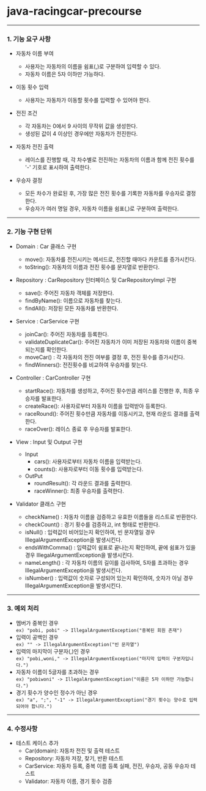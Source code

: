 # java-racingcar-precourse
----------

### 1. 기능 요구 사항
* 자동차 이름 부여
  - 사용자는 자동차의 이름을 쉼표(,)로 구분하여 입력할 수 있다.
  - 자동차 이름은 5자 이하만 가능하다.  

* 이동 횟수 입력
  - 사용자는 자동차가 이동할 횟수를 입력할 수 있어야 한다.  

* 전진 조건
  - 각 자동차는 0에서 9 사이의 무작위 값을 생성한다.
  - 생성된 값이 4 이상인 경우에만 자동차가 전진한다.  

* 자동차 전진 출력
  - 레이스를 진행할 때, 각 차수별로 전진하는 자동차의 이름과 함께 전진 횟수를 '-' 기호로 표시하여 출력한다.  
    
* 우승자 결정
   - 모든 차수가 완료된 후, 가장 많은 전진 횟수를 기록한 자동차를 우승자로 결정한다.
   - 우승자가 여러 명일 경우, 자동차 이름을 쉼표(,)로 구분하여 출력한다.  


----------

### 2. 기능 구현 단위

* Domain : Car 클래스 구현
  - move(): 자동차를 전진시키는 메서드로, 전진할 때마다 카운트를 증가시킨다.
  - toString(): 자동차의 이름과 전진 횟수를 문자열로 반환한다.  
 
* Repository : CarRepository 인터페이스 및 CarRepositoryImpl 구현
  - save(): 주어진 자동차 객체를 저장한다.
  - findByName(): 이름으로 자동차를 찾는다.
  - findAll(): 저장된 모든 자동차를 반환한다.  

* Service : CarService 구현
  - joinCar(): 주어진 자동차를 등록한다.
  - validateDuplicateCar(): 주어진 자동차가 이미 저장된 자동차와 이름이 중복되는지를 확인한다.
  - moveCar() : 각 자동차의 전진 여부를 결정 후, 전진 횟수를 증가시킨다.
  - findWinners(): 전진횟수를 비교하여 우승자를 찾는다.  
 
* Controller : CarController 구현
  - startRace(): 자동차를 생성하고, 주어진 횟수만큼 레이스를 진행한 후, 최종 우승자를 발표한다.
  - createRace(): 사용자로부터 자동차 이름을 입력받아 등록한다.
  - raceRound(): 주어진 횟수만큼 자동차를 이동시키고, 현재 라운드 결과를 출력한다.
  - raceOver(): 레이스 종료 후 우승자를 발표한다.  
 
* View : Input 및 Output 구현
    + Input
      - cars(): 사용자로부터 자동차 이름을 입력받는다.
      - counts(): 사용자로부터 이동 횟수를 입력받는다.
    + OutPut
      - roundResult(): 각 라운드 결과를 출력한다.
      - raceWinner(): 최종 우승자를 출력한다.  

* Validator 클래스 구현
  - checkName() : 자동차 이름을 검증하고 유효한 이름들을 리스트로 반환한다.
  - checkCount() : 경기 횟수를 검증하고, int 형태로 반환한다.
  - isNull() : 입력값이 비어있는지 확인하여, 빈 문자열일 경우 IllegalArgumentException을 발생시킨다.
  - endsWithComma() : 입력값이 쉼표로 끝나는지 확인하여, 끝에 쉼표가 있을 경우 IllegalArgumentException을 발생시킨다.
  - nameLength() : 각 자동차 이름의 길이를 검사하여, 5자를 초과하는 경우 IllegalArgumentException을 발생시킨다.
  - isNumber() : 입력값이 숫자로 구성되어 있는지 확인하여, 숫자가 아닐 경우 IllegalArgumentException을 발생시킨다.
 
---------
### 3. 예외 처리

* 멤버가 중복인 경우  
``` ex) "pobi, pobi" -> IllegalArgumentException("중복된 회원 존재") ```
* 입력이 공백인 경우  
``` ex) "" -> IllegalArgumentException("빈 문자열") ```
* 입력의 마지막이 구분자(,)인 경우  
``` ex) "pobi,woni," -> IllegalArgumentException("마지막 입력이 구분자입니다.") ```
* 자동차 이름이 5글자를 초과하는 경우  
``` ex) "pobiwoni" -> IllegalArgumentException("이름은 5자 이하만 가능합니다.") ```
* 경기 횟수가 양수인 정수가 아닌 경우  
``` ex) "a", ";", "-1" -> IllegalArgumentException("경기 횟수는 양수로 입력되어야 합니다.") ```

---------
### 4. 수정사항
* 테스트 케이스 추가
  - Car(domain): 자동차 전진 및 출력 테스트
  - Repository: 자동차 저장, 찾기, 반환 테스트
  - CarService: 자동차 등록, 중복 이름 등록 실패, 전진, 우승자, 공동 우승자 테스트
  - Validator: 자동차 이름, 경기 횟수 검증
    
